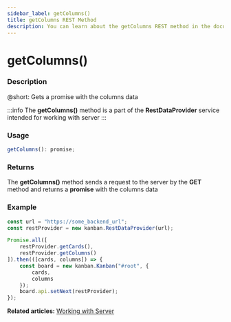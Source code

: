 ```yaml
---
sidebar_label: getColumns()
title: getColumns REST Method
description: You can learn about the getColumns REST method in the documentation of the DHTMLX JavaScript Kanban library. Browse developer guides and API reference, try out code examples and live demos, and download a free 30-day evaluation version of DHTMLX Kanban.
---
```


# getColumns()

### Description

@short: Gets a promise with the columns data

:::info
The **getColumns()** method is a part of the **RestDataProvider** service intended for working with server
:::

### Usage

~~~jsx {}
getColumns(): promise;
~~~

### Returns

The **getColumns()** method sends a request to the server by the **GET** method and returns a **promise** with the columns data

### Example

~~~jsx {2,6}
const url = "https://some_backend_url";
const restProvider = new kanban.RestDataProvider(url);

Promise.all([
	restProvider.getCards(),
	restProvider.getColumns()
]).then(([cards, columns]) => {
	const board = new kanban.Kanban("#root", {
		cards,
		columns
	});
	board.api.setNext(restProvider);
});
~~~

**Related articles:** [Working with Server](../../../guides/working_with_server)
